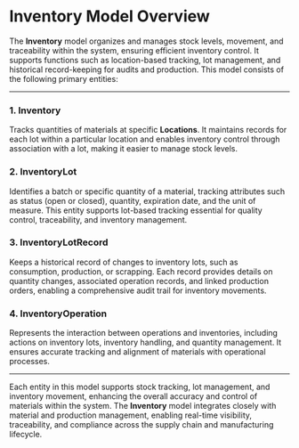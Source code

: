 # Inventory Model Overview

The **Inventory** model organizes and manages stock levels, movement, and traceability within the system, ensuring 
efficient inventory control. It supports functions such as location-based tracking, lot management, and historical 
record-keeping for audits and production. This model consists of the following primary entities:

---

### 1. Inventory

Tracks quantities of materials at specific **Locations**. It maintains records for each lot within a particular location
and enables inventory control through association with a lot, making it easier to manage stock levels.

### 2. InventoryLot

Identifies a batch or specific quantity of a material, tracking attributes such as status (open or closed), quantity,
expiration date, and the unit of measure. This entity supports lot-based tracking essential for quality control,
traceability, and inventory management.

### 3. InventoryLotRecord

Keeps a historical record of changes to inventory lots, such as consumption, production, or scrapping. Each record
provides details on quantity changes, associated operation records, and linked production orders, enabling a
comprehensive audit trail for inventory movements.

<!-- TODO -->

### 4. InventoryOperation

Represents the interaction between operations and inventories, including actions on inventory lots, inventory handling, 
and quantity management. It ensures accurate tracking and alignment of materials with operational processes.

---

Each entity in this model supports stock tracking, lot management, and inventory movement, enhancing the overall accuracy 
and control of materials within the system. The **Inventory** model integrates closely with material and production management, 
enabling real-time visibility, traceability, and compliance across the supply chain and manufacturing lifecycle.